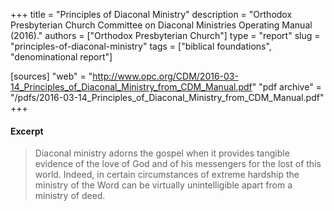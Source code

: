 +++
title = "Principles of Diaconal Ministry"
description = "Orthodox Presbyterian Church Committee on Diaconal Ministries Operating Manual (2016)."
authors = ["Orthodox Presbyterian Church"]
type = "report"
slug = "principles-of-diaconal-ministry"
tags = ["biblical foundations", "denominational report"]

[sources]
"web" = "http://www.opc.org/CDM/2016-03-14_Principles_of_Diaconal_Ministry_from_CDM_Manual.pdf"
"pdf archive" = "/pdfs/2016-03-14_Principles_of_Diaconal_Ministry_from_CDM_Manual.pdf"
+++

#### Excerpt

> Diaconal ministry adorns the gospel when it provides tangible evidence of the love of God and of his messengers for the lost of this world. Indeed, in certain circumstances of extreme hardship the ministry of the Word can be virtually unintelligible apart from a ministry of deed.